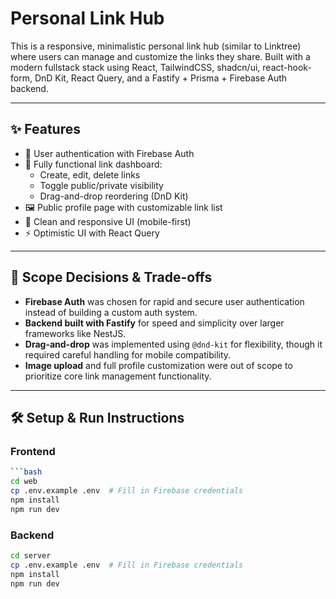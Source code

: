 # Personal Link Hub

This is a responsive, minimalistic personal link hub (similar to Linktree) where users can manage and customize the links they share. Built with a modern fullstack stack using React, TailwindCSS, shadcn/ui, react-hook-form, DnD Kit, React Query, and a Fastify + Prisma + Firebase Auth backend.

---

## ✨ Features

- 🔐 User authentication with Firebase Auth
- 🧩 Fully functional link dashboard:
  - Create, edit, delete links
  - Toggle public/private visibility
  - Drag-and-drop reordering (DnD Kit)
- 🖼️ Public profile page with customizable link list
- 💅 Clean and responsive UI (mobile-first)
- ⚡ Optimistic UI with React Query

---

## 📌 Scope Decisions & Trade-offs

- **Firebase Auth** was chosen for rapid and secure user authentication instead of building a custom auth system.
- **Backend built with Fastify** for speed and simplicity over larger frameworks like NestJS.
- **Drag-and-drop** was implemented using `@dnd-kit` for flexibility, though it required careful handling for mobile compatibility.
- **Image upload** and full profile customization were out of scope to prioritize core link management functionality.

---

## 🛠 Setup & Run Instructions

### Frontend

````bash
```bash
cd web
cp .env.example .env  # Fill in Firebase credentials
npm install
npm run dev
````

### Backend

```bash
cd server
cp .env.example .env  # Fill in Firebase credentials
npm install
npm run dev
```
